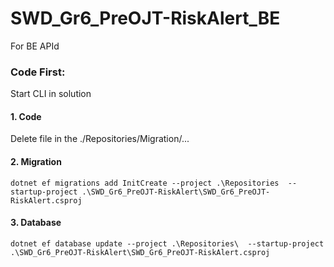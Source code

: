 # SWD_Gr6_PreOJT-RiskAlert_BE
For BE APId

### Code First: 
Start CLI in solution
#### 1. Code
Delete file in the ./Repositories/Migration/...
#### 2. Migration
`dotnet ef migrations add InitCreate --project .\Repositories  --startup-project .\SWD_Gr6_PreOJT-RiskAlert\SWD_Gr6_PreOJT-RiskAlert.csproj`
#### 3. Database
`dotnet ef database update --project .\Repositories\  --startup-project .\SWD_Gr6_PreOJT-RiskAlert\SWD_Gr6_PreOJT-RiskAlert.csproj`